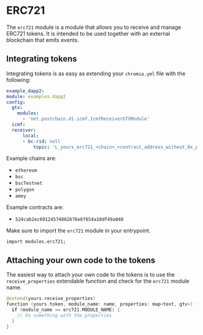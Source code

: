 # ERC721

The `erc721` module is a module that allows you to receive and manage ERC721 tokens. It is intended to be used together with an external blockchain that emits events.

## Integrating tokens

Integrating tokens is as easy as extending your `chromia.yml` file with the following:

```yaml
example_dapp2:
module: examples.dapp2
config:
  gtx:
    modules:
      - 'net.postchain.d1.icmf.IcmfReceiverGTXModule'
  icmf:
  receiver:
      local:
      - bc-rid: null
          topic: 'L_yours_erc721_<chain>_<contract_address_without_0x_prefix_in_lower_case>'
```

Example chains are:
- `ethereum`
- `bsc`
- `bscTestnet`
- `polygon`
- `amoy`

Example contracts are:
- `524cab2ec69124574082676e6f654a18df49a048`

Make sure to import the `erc721` module in your entrypoint.

```
import modules.erc721;
```

## Attaching your own code to the tokens

The easiest way to attach your own code to the tokens is to use the `receive_properties` extendable function and check for the `erc721` module name.

```kotlin
@extend(yours.receive_properties)
function (yours.token, module_name: name, properties: map<text, gtv>) {
  if (module_name == erc721.MODULE_NAME) {
    // Do something with the properties
  }
}
```